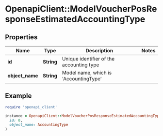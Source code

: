 # OpenapiClient::ModelVoucherPosResponseEstimatedAccountingType

## Properties

| Name | Type | Description | Notes |
| ---- | ---- | ----------- | ----- |
| **id** | **String** | Unique identifier of the accounting type |  |
| **object_name** | **String** | Model name, which is &#39;AccountingType&#39; |  |

## Example

```ruby
require 'openapi_client'

instance = OpenapiClient::ModelVoucherPosResponseEstimatedAccountingType.new(
  id: 0,
  object_name: AccountingType
)
```

